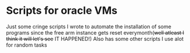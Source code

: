 # Scripts for oracle VMs
Just some cringe scripts I wrote to automate the installation of some programs since the free arm instance gets reset everymonth(~~well atleast I think it will let's see~~ IT HAPPENED!)
Also has some other scripts I use alot for random tasks
